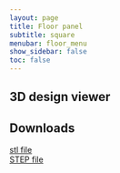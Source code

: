 ```yaml
---
layout: page
title: Floor panel
subtitle: square
menubar: floor_menu
show_sidebar: false
toc: false
---
```


## 3D design viewer
<html>
<script src="https://embed.github.com/view/3d/misaacson01/M3/gh-pages/parts/files/FloorPanelSquare8mm.stl"></script>
</html>


## Downloads
<html>
<a href="/M3/parts/files/FloorPanelSquare8mm.stl">stl file</a>
<br>
<a href="/M3/parts/files/FloorPanelSquare8mm.step">STEP file</a>
</html>

